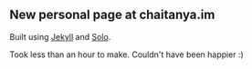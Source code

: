 ## New personal page at chaitanya.im

Built using [Jekyll](https://github.com/jekyll/jekyll) and [Solo](https://github.com/chibicode/solo).

Took less than an hour to make. Couldn't have been happier :)

